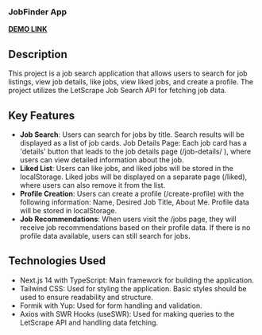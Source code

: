 ### JobFinder App

**[DEMO LINK]()**

## Description
This project is a job search application that allows users to search for job listings, view job details, like jobs, view liked jobs, and create a profile. The project utilizes the LetScrape Job Search API for fetching job data.

## Key Features
- **Job Search**: Users can search for jobs by title. Search results will be displayed as a list of job cards.
Job Details Page: Each job card has a 'details' button that leads to the job details page (/job-details/
), where users can view detailed information about the job.
- **Liked List**: Users can like jobs, and liked jobs will be stored in the localStorage. Liked jobs will be displayed on a separate page (/liked), where users can also remove it from the list.
- **Profile Creation**: Users can create a profile (/create-profile) with the following information: Name, Desired Job Title, About Me. Profile data will be stored in localStorage.
- **Job Recommendations**: When users visit the /jobs page, they will receive job recommendations based on their profile data. If there is no profile data available, users can still search for jobs.

## Technologies Used
- Next.js 14 with TypeScript: Main framework for building the application.
- Tailwind CSS: Used for styling the application. Basic styles should be used to ensure readability and structure.
- Formik with Yup: Used for form handling and validation.
- Axios with SWR Hooks (useSWR): Used for making queries to the LetScrape API and handling data fetching.

